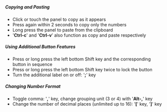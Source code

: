 ##### Copying and Pasting

- Click or touch the panel to copy as it appears
- Press again within 2 seconds to copy only the numbers
- Long press the panel to paste from the clipboard
- '**Ctrl-c**' and '**Ctrl-v**' also function as copy and paste respectively

##### Using Additional Button Features

- Press or long press the left bottom Shift key and the corresponding button in sequence
- Press or long press the left bottom Shift key twice to lock the button
- Turn the additional label on or off: '**;**' key

##### Changing Number Format

- Toggle comma: '**,**' key, change grouping unit (3 or 4) with '**Alt-,**' key
- Change the number of decimal places (unlimited up to 16): '**\[**' key, '**\]**' key